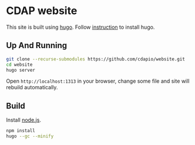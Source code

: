 # CDAP website

This site is built using [hugo](https://gohugo.io).
Follow [instruction](https://gohugo.io/getting-started/installing/) to install hugo.

## Up And Running

```bash
git clone --recurse-submodules https://github.com/cdapio/website.git
cd website
hugo server
```

Open `http://localhost:1313` in your browser, change some file and site will rebuild automatically.

## Build

Install [node.js](https://nodejs.org/en/download/).

```bash
npm install
hugo --gc --minify
```
